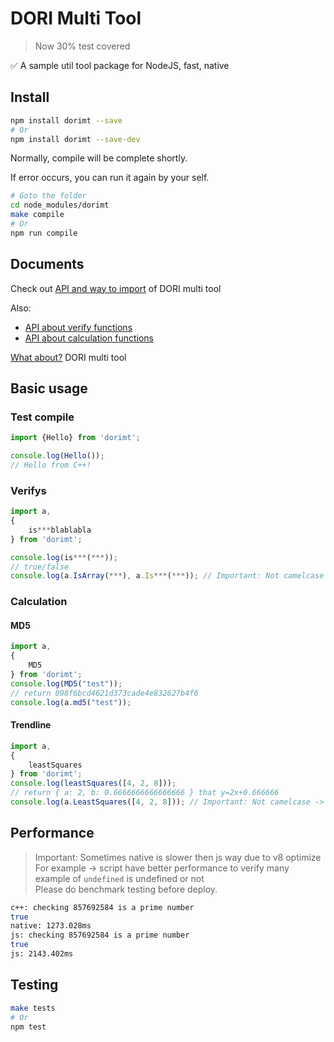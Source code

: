 # DORI Multi Tool

> Now 30% test covered

:white_check_mark: A sample util tool package for NodeJS, fast, native

## Install

```bash
npm install dorimt --save
# Or
npm install dorimt --save-dev
```

Normally, compile will be complete shortly.

If error occurs, you can run it again by your self.

```bash
# Goto the folder
cd node_modules/dorimt
make compile
# Or
npm run compile
```

## Documents

Check out [API and way to import](https://github.com/WMXPY/DORI-Multi-Tool/blob/master/doc/api.md) of DORI multi tool

Also:

- [API about verify functions](https://github.com/WMXPY/DORI-Multi-Tool/blob/master/doc/verifysAPI.md)
- [API about calculation functions](https://github.com/WMXPY/DORI-Multi-Tool/blob/master/doc/calcAPI.md)

[What about?](https://github.com/WMXPY/DORI-Multi-Tool/blob/master/doc/what.md) DORI multi tool

## Basic usage

### Test compile

```js
import {Hello} from 'dorimt';

console.log(Hello());
// Hello from C++!
```

### Verifys

```js
import a, 
{
    is***blablabla
} from 'dorimt';

console.log(is***(***));
// true/false
console.log(a.IsArray(***), a.Is***(***)); // Important: Not camelcase -> IsArray instead of isArray
```
 
### Calculation

#### MD5

```js
import a, 
{
    MD5
} from 'dorimt';
console.log(MD5("test"));
// return 098f6bcd4621d373cade4e832627b4f6
console.log(a.md5("test"));
```

#### Trendline

```js
import a, 
{
    leastSquares
} from 'dorimt';
console.log(leastSquares([4, 2, 8]));
// return { a: 2, b: 0.6666666666666666 } that y=2x+0.666666
console.log(a.LeastSquares([4, 2, 8])); // Important: Not camelcase -> LeastSquares instead of leastSquares
```

## Performance

> Important: Sometimes native is slower then js way due to v8 optimize  
> For example -> script have better performance to verify many example of `undefined` is undefined or not  
> Please do benchmark testing before deploy.

```bash
c++: checking 857692584 is a prime number
true
native: 1273.028ms
js: checking 857692584 is a prime number
true
js: 2143.402ms
```

## Testing

```bash
make tests
# Or
npm test
```

